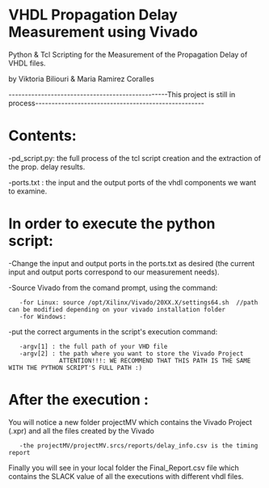 # VHDL Propagation Delay Measurement using Vivado
Python &amp; Tcl Scripting for the Measurement of the Propagation Delay of VHDL files.

by Viktoria Biliouri & Maria Ramirez Coralles

-------------------------------------------------This project is still in process----------------------------------------------------

# Contents:

-pd_script.py: the full process of the tcl script creation and the extraction of the prop. delay results.

-ports.txt : the input and the output ports of the vhdl components we want to examine. 

# In order to execute the python script:

-Change the input and output ports in the ports.txt as desired (the current input and output ports correspond to our measurement needs).

-Source Vivado from the comand prompt, using the command:

       -for Linux: source /opt/Xilinx/Vivado/20XX.X/settings64.sh  //path can be modified depending on your vivado installation folder
       -for Windows: 
       
-put the correct arguments in the script's execution command:
        
       -argv[1] : the full path of your VHD file
       -argv[2] : the path where you want to store the Vivado Project 
                  ATTENTION!!!: WE RECOMMEND THAT THIS PATH IS THE SAME WITH THE PYTHON SCRIPT'S FULL PATH :)
                  
# After the execution :

You will notice a new folder projectMV which contains the Vivado Project (.xpr) and all the files created by the Vivado

       -the projectMV/projectMV.srcs/reports/delay_info.csv is the timing report
       
Finally you will see in your local folder the Final_Report.csv file which contains the SLACK value of all the executions with different vhdl files.
